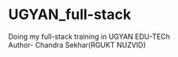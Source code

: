 # UGYAN_full-stack
Doing my full-stack training in UGYAN EDU-TECh
<br>
Author- Chandra Sekhar(RGUKT NUZVID)
